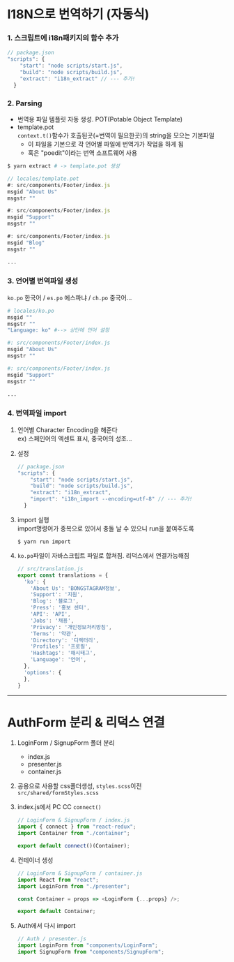 # I18N으로 번역하기 (자동식)

### 1. 스크립트에 i18n패키지의 함수 추가  
```js
// package.json
"scripts": {
    "start": "node scripts/start.js",
    "build": "node scripts/build.js",
    "extract": "i18n_extract" // --- 추가!
  }
```
### 2. Parsing
* 번역용 파일 템플릿 자동 생성. POT(Potable Object Template) 
* template.pot  
`context.t()`함수가 호출된곳(=번역이 필요한곳)의 string을 모으는 기본파일  
    * 이 파일을 기본으로 각 언어별 파일에 번역가가 작업을 하게 됨
    * 혹은 "poedit"이라는 번역 소프트웨어 사용
```bash
$ yarn extract # -> template.pot 생성
```
```js
// locales/template.pot
#: src/components/Footer/index.js
msgid "About Us"
msgstr ""

#: src/components/Footer/index.js
msgid "Support"
msgstr ""

#: src/components/Footer/index.js
msgid "Blog"
msgstr ""

...
```

### 3. 언어별 번역파일 생성  
`ko.po` 한국어 / `es.po` 에스파냐 / `ch.po` 중국어...

```bash
# locales/ko.po
msgid ""
msgstr ""
"Language: ko" #--> 상단에 언어 설정

#: src/components/Footer/index.js
msgid "About Us"
msgstr ""

#: src/components/Footer/index.js
msgid "Support"
msgstr ""

...
```

### 4. 번역파일 import  
1. 언어별 Character Encoding을 해준다  
ex) 스페인어의 엑센트 표시, 중국어의 성조...

2. 설정
    ```js
    // package.json
    "scripts": {
        "start": "node scripts/start.js",
        "build": "node scripts/build.js",
        "extract": "i18n_extract",
        "import": "i18n_import --encoding=utf-8" // --- 추가!
      }
    ```
3. import 실행  
import명령어가 중복으로 있어서 충돌 날 수 있으니 run을 붙여주도록
    ```
    $ yarn run import
    ```

4.  `ko.po`파일이 자바스크립트 파일로 합쳐짐. 리덕스에서 연결가능해짐
    ```js
    // src/translation.js
    export const translations = {
      'ko': {
        'About Us': 'BONGSTAGRAM정보',
        'Support': '지원',
        'Blog': '블로그',
        'Press': '홍보 센터',
        'API': 'API',
        'Jobs': '채용',
        'Privacy': '개인정보처리방침',
        'Terms': '약관',
        'Directory': '디렉터리',
        'Profiles': '프로필',
        'Hashtags': '해시태그',
        'Language': '언어',
      },
      'options': {
      },
    }
    ```
    
---
    
# AuthForm 분리 & 리덕스 연결

1. LoginForm / SignupForm 폴더 분리
    * index.js
    * presenter.js
    * container.js
    
2. 공용으로 사용할 css폴더생성, `styles.scss`이전  
`src/shared/formStyles.scss`

3. index.js에서 PC CC `connect()`
    ```js
    // LoginForm & SignupForm / index.js
    import { connect } from "react-redux";
    import Container from "./container";

    export default connect()(Container);
    ```
4. 컨테이너 생성
    ```js
    // LoginForm & SignupForm / container.js
    import React from "react";
    import LoginForm from "./presenter";

    const Container = props => <LoginForm {...props} />;

    export default Container;
    ```
5. Auth에서 다시 import
    ```js
    // Auth / presenter.js
    import LoginForm from "components/LoginForm";
    import SignupForm from "components/SignupForm";
    ```